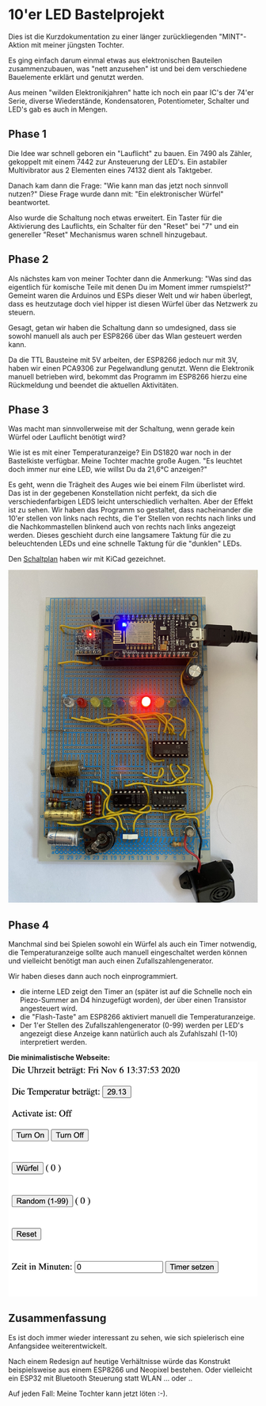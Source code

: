 # 10'er LED Bastelprojekt
Dies ist die Kurzdokumentation zu einer länger zurückliegenden "MINT"-Aktion mit meiner jüngsten Tochter.

Es ging einfach darum einmal etwas aus elektronischen Bauteilen zusammenzubauen, was "nett anzusehen" ist und bei dem verschiedene Bauelemente erklärt und genutzt werden.

Aus meinen "wilden Elektronikjahren" hatte ich noch ein paar IC's der 74'er Serie, diverse Wiederstände, Kondensatoren, Potentiometer, Schalter und LED's gab es auch in Mengen.
## Phase 1
Die Idee war schnell geboren ein "Lauflicht" zu bauen.
Ein 7490 als Zähler, gekoppelt mit einem 7442 zur Ansteuerung der LED's.
Ein astabiler Multivibrator aus 2 Elementen eines 74132 dient als Taktgeber.

Danach kam dann die Frage: "Wie kann man das jetzt noch sinnvoll nutzen?" 
Diese Frage wurde dann mit: "Ein elektronischer Würfel" beantwortet. 

Also wurde die Schaltung noch etwas erweitert. Ein Taster für die Aktivierung des Lauflichts, ein Schalter für den "Reset" bei "7" und ein genereller "Reset" Mechanismus waren schnell hinzugebaut. 
## Phase 2
Als nächstes kam von meiner Tochter dann die Anmerkung: "Was sind das eigentlich für komische Teile mit denen Du im Moment immer rumspielst?" 
Gemeint waren die Arduinos und ESPs dieser Welt und wir haben überlegt, dass es heutzutage doch viel hipper ist diesen Würfel über das Netzwerk zu steuern.

Gesagt, getan wir haben die Schaltung dann so umdesigned, dass sie sowohl manuell als auch per ESP8266 über das Wlan gesteuert werden kann.

Da die TTL Bausteine mit 5V arbeiten, der ESP8266 jedoch nur mit 3V, haben wir einen 
PCA9306 zur Pegelwandlung genutzt. Wenn die Elektronik manuell betrieben wird, bekommt das Programm im ESP8266 hierzu eine Rückmeldung und beendet die aktuellen Aktivitäten.

## Phase 3
Was macht man sinnvollerweise mit der Schaltung, wenn gerade kein Würfel oder Lauflicht benötigt wird?

Wie ist es mit einer Temperaturanzeige? Ein DS1820 war noch in der Bastelkiste verfügbar.
Meine Tochter machte große Augen. "Es leuchtet doch immer nur eine LED, wie willst Du da 21,6°C anzeigen?"

Es geht, wenn die Trägheit des Auges wie bei einem Film überlistet wird. Das ist in der gegebenen Konstellation nicht perfekt, da sich die verschiedenfarbigen LEDS leicht unterschiedlich verhalten. Aber der Effekt ist zu sehen.
Wir haben das Programm so gestaltet, dass nacheinander die 10'er stellen von links nach rechts, die 1'er Stellen von rechts nach links und die Nachkommastellen blinkend auch von rechts nach links angezeigt werden. 
Dieses geschieht durch eine langsamere Taktung für die zu beleuchtenden LEDs und eine schnelle Taktung für die "dunklen" LEDs. 

Den [Schaltplan](Schaltbild-10erLED.pdf) haben wir mit KiCad gezeichnet.

![](IMG_0368.jpeg)

## Phase 4
Manchmal sind bei Spielen sowohl ein Würfel als auch ein Timer notwendig, die Temperaturanzeige sollte auch manuell eingeschaltet werden können und vielleicht benötigt man auch einen Zufallszahlengenerator.

Wir haben dieses dann auch noch einprogrammiert.

* die interne LED zeigt den Timer an (später ist auf die Schnelle noch ein Piezo-Summer an D4 hinzugefügt worden), der über einen Transistor angesteuert wird.
* die "Flash-Taste" am ESP8266 aktiviert manuell die Temperaturanzeige.
* Der 1'er Stellen des Zufallszahlengenerator (0-99) werden per LED's angezeigt diese Anzeige kann natürlich auch als Zufahlszahl (1-10) interpretiert werden.

**Die minimalistische Webseite:**
![](screenshots/Bildschirmfoto%202020-11-07%20um%2011.06.51.png)

## Zusammenfassung
Es ist doch immer wieder interessant zu sehen, wie sich spielerisch eine Anfangsidee weiterentwickelt.

Nach einem Redesign auf heutige Verhältnisse würde das Konstrukt beispielsweise aus einem ESP8266 und Neopixel bestehen. Oder vielleicht ein ESP32 mit Bluetooth Steuerung statt WLAN ... oder .. 

Auf jeden Fall: Meine Tochter kann jetzt löten :-).